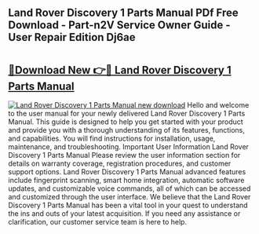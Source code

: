 ## Land Rover Discovery 1 Parts Manual PDf Free Download - Part-n2V Service Owner Guide - User Repair Edition Dj6ae

# <h2><a href="http://bc9834.oget.top/?id=Land+Rover+Discovery+1+Parts+Manual">🔗Download New 👉🔴 Land Rover Discovery 1 Parts Manual</a></h2>

[![Land Rover Discovery 1 Parts Manual new download](https://i.imgur.com/5g1atiW.png)](http://bc9834.oget.top/?id=Land+Rover+Discovery+1+Parts+Manual)
Hello and welcome to the user manual for your newly delivered Land Rover Discovery 1 Parts Manual. This guide is designed to help you get started with your product and provide you with a thorough understanding of its features, functions, and capabilities. You will find instructions for installation, usage, maintenance, and troubleshooting. Important User Information Land Rover Discovery 1 Parts Manual Please review the user information section for details on warranty coverage, registration procedures, and customer support options. Land Rover Discovery 1 Parts Manual advanced features include fingerprint scanning, smart home integration, automatic software updates, and customizable voice commands, all of which can be accessed and customized through the user interface. We believe that the Land Rover Discovery 1 Parts Manual has been a vital tool in your quest to understand the ins and outs of your latest acquisition. If you need any assistance or clarification, our customer service team is here to help.

